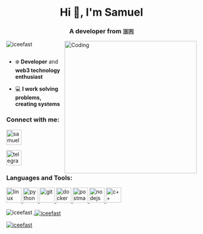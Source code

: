 
<h1 align="center">Hi 👋, I'm Samuel</h1>
<h3 align="center">A developer from 🇧🇷</h3>
<img align="right" alt="Coding" width="350" src="https://c.tenor.com/6PUE1PAsXQUAAAAM/scaler-create-impact.gif">
<p align="left"> <img src="https://komarev.com/ghpvc/?username=iceefast&label=Profile%20views&color=0e75b6&style=flat" alt="iceefast" /> </p>

<p align="left"> <a href="https://twitter.com/" target="blank"><img src="https://img.shields.io/twitter/follow/?logo=twitter&style=for-the-badge" alt="" /></a> </p>

- ❄️ **Developer** and **web3 technology enthusiast**

- 💻 **I work solving problems, creating systems**

<h3 align="left">Connect with me:</h3>

<p align="left">
  <a href="https://www.linkedin.com/in/samuel-cristian/" target="_blank">
  <img align="center" src="https://raw.githubusercontent.com/rahuldkjain/github-profile-readme-generator/master/src/images/icons/Social/linked-in-alt.svg" alt="samuel (cristian) dev. front-end" height="40" width="40" />
  </a>
  </p>

  <p align="left">
  <a href="https://t.me/iceefast" target="_blank">
    <img src="https://cdn3.iconfinder.com/data/icons/popular-services-brands-vol-2/512/telegram-1024.png" target="_blank"alt="telegram" height="40" width="40"/>
  </a>
</p>












<h3 align="left">Languages and Tools:</h3>
<p align="left"> 
  <a href="https://www.linux.org/" target="_blank" rel="noreferrer">
    <img src="https://www.vectorlogo.zone/logos/linux/linux-icon.svg" alt="linux" width="40" height="40"/> 
  </a>

  
  <a href="https://www.python.org/" target="_blank" rel="noreferrer">
  <img src="https://www.vectorlogo.zone/logos/python/python-icon.svg" alt="python" width="40" height="40"/>
    </a> 

    
  <a href="https://bitcoin.org/en/" target="_blank" rel="noreferrer"> 
  <img src="https://www.vectorlogo.zone/logos/bitcoin/bitcoin-icon.svg" alt="git" width="40" height="40"/> 
  </a>
  

  
  <a href="https://www.docker.com/" target="_blank" rel="noreferrer"> 
    <img src="https://www.vectorlogo.zone/logos/docker/docker-icon.svg" alt="docker" width="40" height="40"/> 
  </a>

   <a href="https://www.postman.com/" target="_blank" rel="noreferrer"> 
    <img src="https://www.vectorlogo.zone/logos/getpostman/getpostman-icon.svg" alt="postman" width="40" height="40"/> 
  </a>
  
  <a href="https://nodejs.org" target="_blank" rel="noreferrer"> 
  <img src="https://www.vectorlogo.zone/logos/nodejs/nodejs-icon.svg" alt="nodejs" width="40" height="40"/> 
  </a> 
  
  <a href="https://learn.microsoft.com/en-us/cpp/cpp/?view=msvc-170" target="_blank">
    <img src="https://www.vectorlogo.zone/logos/isocpp/isocpp-icon.svg" alt="c++" width="40" height="40"/>
  </p>



  

<p><img align="left" src="https://github-readme-stats.vercel.app/api/top-langs?username=iceefast&show_icons=true&locale=en&layout=compact" alt="iceefast" /></p>

<p>&nbsp;<img align="center" src="https://github-readme-stats.vercel.app/api?username=iceefast&show_icons=true&locale=en" alt="iceefast" /></p>

<p><img align="center" src="https://github-readme-streak-stats.herokuapp.com/?user=iceefast&" alt="iceefast" /></p>
